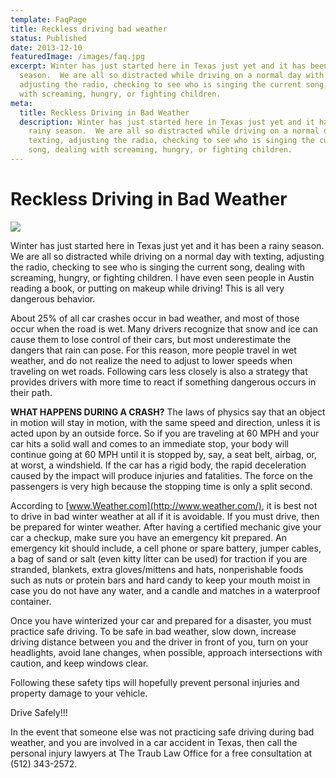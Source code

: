 ```yaml
---
template: FaqPage
title: Reckless driving bad weather
status: Published
date: 2013-12-10
featuredImage: /images/faq.jpg
excerpt: Winter has just started here in Texas just yet and it has been a rainy
  season.  We are all so distracted while driving on a normal day with texting,
  adjusting the radio, checking to see who is singing the current song, dealing
  with screaming, hungry, or fighting children.
meta:
  title: Reckless Driving in Bad Weather
  description: Winter has just started here in Texas just yet and it has been a
    rainy season.  We are all so distracted while driving on a normal day with
    texting, adjusting the radio, checking to see who is singing the current
    song, dealing with screaming, hungry, or fighting children.
---
```

<!--StartFragment-->

# Reckless Driving in Bad Weather

<!--EndFragment-->

![](/images/ezgif.com-webp-to-jpg.jpg)

<!--StartFragment-->

Winter has just started here in Texas just yet and it has been a rainy season. We are all so distracted while driving on a normal day with texting, adjusting the radio, checking to see who is singing the current song, dealing with screaming, hungry, or fighting children. I have even seen people in Austin reading a book, or putting on makeup while driving! This is all very dangerous behavior.

About 25% of all car crashes occur in bad weather, and most of those occur when the road is wet. Many drivers recognize that snow and ice can cause them to lose control of their cars, but most underestimate the dangers that rain can pose. For this reason, more people travel in wet weather, and do not realize the need to adjust to lower speeds when traveling on wet roads. Following cars less closely is also a strategy that provides drivers with more time to react if something dangerous occurs in their path.

**WHAT HAPPENS DURING A CRASH?** The laws of physics say that an object in motion will stay in motion, with the same speed and direction, unless it is acted upon by an outside force. So if you are traveling at 60 MPH and your car hits a solid wall and comes to an immediate stop, your body will continue going at 60 MPH until it is stopped by, say, a seat belt, airbag, or, at worst, a windshield. If the car has a rigid body, the rapid deceleration caused by the impact will produce injuries and fatalities. The force on the passengers is very high because the stopping time is only a split second.

According to [www.Weather.com](http://www.weather.com/), it is best not to drive in bad winter weather at all if it is avoidable. If you must drive, then be prepared for winter weather. After having a certified mechanic give your car a checkup, make sure you have an emergency kit prepared. An emergency kit should include, a cell phone or spare battery, jumper cables, a bag of sand or salt (even kitty litter can be used) for traction if you are stranded, blankets, extra gloves/mittens and hats, nonperishable foods such as nuts or protein bars and hard candy to keep your mouth moist in case you do not have any water, and a candle and matches in a waterproof container.

Once you have winterized your car and prepared for a disaster, you must practice safe driving. To be safe in bad weather, slow down, increase driving distance between you and the driver in front of you, turn on your headlights, avoid lane changes, when possible, approach intersections with caution, and keep windows clear.

Following these safety tips will hopefully prevent personal injuries and property damage to your vehicle.

Drive Safely!!!

In the event that someone else was not practicing safe driving during bad weather, and you are involved in a car accident in Texas, then call the personal injury lawyers at The Traub Law Office for a free consultation at (512) 343-2572.

<!--EndFragment-->